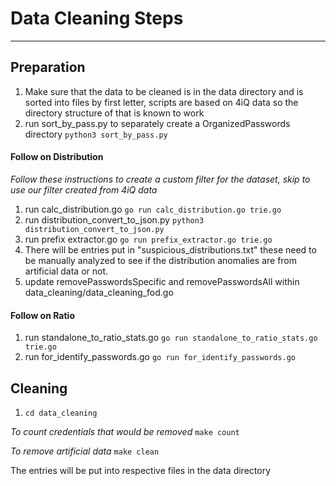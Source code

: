 # Data Cleaning Steps
---
## Preparation
1. Make sure that the data to be cleaned is in the data directory and is sorted into files by first letter, scripts are based on 4iQ data so the directory structure of that is known to work
2. run sort_by_pass.py to separately create a OrganizedPasswords directory
	```python3 sort_by_pass.py```
#### Follow on Distribution
*Follow these instructions to create a custom filter for the dataset, skip to use our filter created from 4iQ data*
1. run calc_distribution.go
	```go run calc_distribution.go trie.go```
2. run distribution_convert_to_json.py
	```python3 distribution_convert_to_json.py```
3. run prefix extractor.go
	```go run prefix_extractor.go trie.go```
4. There will be entries put in "suspicious_distributions.txt" these need to be manually analyzed to see if the distribution anomalies are from artificial data or not.
5. update removePasswordsSpecific and removePasswordsAll within data_cleaning/data_cleaning_fod.go

#### Follow on Ratio
1. run standalone_to_ratio_stats.go
	```go run standalone_to_ratio_stats.go trie.go```
2. run for_identify_passwords.go
	```go run for_identify_passwords.go```


## Cleaning
1. ```cd data_cleaning```

*To count credentials that would be removed*
	```make count```
    
*To remove artificial data*
	```make clean```

The entries will be put into respective files in the data directory